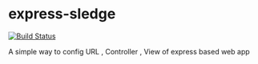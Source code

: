 # express-sledge

[![Build Status](https://travis-ci.org/mangix/express-sledge.svg?branch=master)](https://travis-ci.org/mangix/express-sledge)

A simple way to config URL , Controller , View of express based web app
